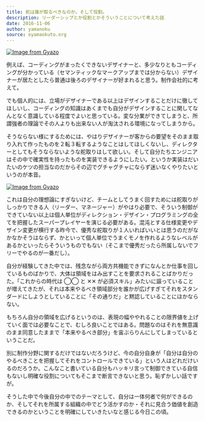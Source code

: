 ```yaml
---
title: 舵は誰が取るべきなのか。そして役割。
description: リーダーシップとか役割とかそういうことについて考えた話
date: 2016-11-06
author: yamanoku
source: oyamaokuto.org
---
```


[![Image from Gyazo](https://i.gyazo.com/fd8b2e7b388e05d39aad2dec55e5ac9c.png)](https://gyazo.com/fd8b2e7b388e05d39aad2dec55e5ac9c)

例えば、コーディングがまったくできないデザイナーと、多少なりともコーディングが分かっている（セマンティックなマークアップまでは分からない）デザイナーが居たとしたら普通は後ろのデザイナーが好まれると思う。制作会社的に考えて。

でも個人的には、立場がデザイナーである以上はデザインすることだけに徹してほしいし、コーディングの知識はあくまでも自分がデザインすることに関してなんとなく意識している程度でよいと思っている。変な分業ができてしまうと、所謂強者の理論でその人よりも出来ない人が淘汰される環境になってしまうから。

そうならない様にするためには、やはりデザイナーが客からの要望をそのまま取り入れて作ったものを２転３転するようなことはしてほしくないし、ディレクターとしてもそうならないような舵取りはして欲しい。そして自分たちエンジニアはその中で確実性を持ったものを実装できるようにしたい。というか実装はだいたいのケツの担当なのだからその辺でグチャグチャにならず迷いなくやりたいというのが本音。

[![Image from Gyazo](https://i.gyazo.com/ab0dc6b7606e1d2b949bc572a6f1551d.png)](https://gyazo.com/ab0dc6b7606e1d2b949bc572a6f1551d)

これは自分の理想論にすぎないけど、チームとしてうまく回すためには舵取りがしっかりできる人（リーダー、マネージャー）がやはり必要で、そういう制御ができていない以上は個人単位がディレクション・デザイン・プログラミングの全てを把握したスーパープレイヤーを演じる必要がある。混沌とする仕様変更やデザイン変更が横行する昨今で、優秀な舵取りが１人いればいいとは思うのだがなかなかそうはならず、かといって個人単位でうまくモノを作れるようなレベルがあるかといったらそういうものでもない（そこまで優秀だったら所属しないでフリーでやるのが一番だし）。

自分が経験してきた中では、残念ながら両方共機能できずになんとか仕事を回しているものばかりで、大体は領域をはみ出すことを要求されることばかりだった。「これからの時代は ◯◯ と ✕✕ が必須スキル」みたいに謳っていることが増えてきたが、それは本来やるべき領域部分を誰かが広げすぎてそれをスタンダードにしようとしていることに「その通りだ」と黙認していることにほかならない。

もちろん自分の領域を広げるというのは、表現の幅ややれることの限界値を上げていく面では必要なことで、むしろ良いことではある。問題なのはそれを無意識のまま同意したままで「本来やるべき部分」を宙ぶらりんにしてしまっているということだ。

別に制作分野に関するだけではないだろうけど、今の自分自身が「自分は自分のやるべきことを把握してそれをコントロールできている」という人はどれだけいるのだろうか。こんなこと書いている自分もハッキリ言って制御できている自信もないし明確な役割についてもそこまで断言できないと思う。恥ずかしい話ですが。

そうした中で今後自分の中でのテーマとして、自分は一体何者で何ができるのか、そしてそれを所属する組織の中でどう活かすのか・それに見合う価値を創造できるのかということを明確にしていきたいなと感じる今日この頃。
